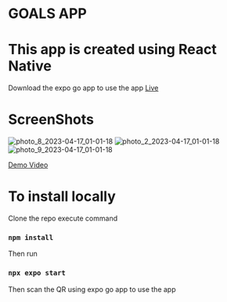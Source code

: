 # GOALS APP
# This app is created using React Native
Download the expo go app to use the app
[Live](https://qr.expo.dev/expo-go?owner=sagar1621&slug=Goals&releaseChannel=default&host=exp.host)

# ScreenShots
![photo_8_2023-04-17_01-01-18](https://user-images.githubusercontent.com/86157858/232338006-be66cd30-ee58-4b10-8307-b78862c1b50b.jpg)
![photo_2_2023-04-17_01-01-18](https://user-images.githubusercontent.com/86157858/232338034-9c5b8382-7267-4f3f-9c93-58d53f13c8e6.jpg)
![photo_9_2023-04-17_01-01-18](https://user-images.githubusercontent.com/86157858/232338038-6fd89d23-d1a4-4271-b0e5-c43308a61ac0.jpg)






[Demo Video](https://drive.google.com/file/d/1Xf9u94HkZWyDdmQIEa3-zo53T3QiF0MU/view?usp=sharing)

# To install locally
Clone the repo
execute command
### `npm install`

Then run
### `npx expo start`

Then scan the QR using expo go app to use the app
